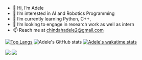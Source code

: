 - 👋 Hi, I’m Adele
- 👀 I’m interested in AI and Robotics Programming
- 🌱 I’m currently learning Python, C++, 
- 💞️ I’m looking to engage in research work as well as intern
- 📫 Reach me at chindahadele2@gmail.com


[![Top Langs](https://github-readme-stats.vercel.app/api/top-langs/?username=AI-Nerd1)](https://github.com/AI-Nerd1/github-readme-stats)
![Adele's GitHub stats](https://github-readme-stats.vercel.app/api?username=AI-Nerd1&show_icons=true&theme=radical)
[![Adele's wakatime stats](https://github-readme-stats.vercel.app/api/wakatime?username=Logan)](https://github.com/AI-Nerd1/github-readme-stats)

<a href="https://github.com/AI-Nerd1/github-readme-stats">
  <img align="center" src="![Adele's GitHub stats](https://github-readme-stats.vercel.app/api?username=AI-Nerd1&show_icons=true&theme=radical)" />
</a>
<a href="https://github.com/AI-Nerd1/convoychat">
  <img align="center" src="https://github-readme-stats.vercel.app/api/pin/?username=AI-Nerd1&repo=convoychat" />
</a>




<!---
AI-Nerd1/AI-Nerd1 is a ✨ special ✨ repository because its `README.md` (this file) appears on your GitHub profile.
You can click the Preview link to take a look at your changes.
--->
